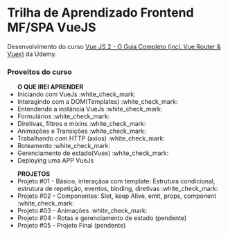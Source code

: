 # Trilha de Aprendizado Frontend MF/SPA VueJS

<p> Desenvolvimento do curso <a href="https://www.udemy.com/course/vue-js-completo/">Vue JS 2 - O Guia Completo (incl. Vue Router & Vuex)</a> da Udemy. </p>

### Proveitos do curso
   <ul> <strong> O QUE IREI APRENDER </strong>
        <li> Iniciando com VueJs :white_check_mark:</li>
        <li> Interagindo com a DOM(Templates) :white_check_mark:</li>
        <li> Entendendo a instância VueJs :white_check_mark:</li>
        <li> Formulários :white_check_mark:</li>
        <li> Diretivas, filtros e mixins :white_check_mark:</li>
        <li> Animações e Transições :white_check_mark:</li>
        <li> Trabalhando com HTTP (axios) :white_check_mark:</li>
        <li> Roteamento  :white_check_mark:</li>
        <li> Gerenciamento de estado(Vuex) :white_check_mark: </li>
        <li>  Deploying uma APP VueJs </li>
</ul>
<ul> <strong> PROJETOS </strong>
        <li> Projeto #01 - Básico, interaçãoa com template: Estrutura condicional, estrutura de repetição, eventos, binding, diretivas :white_check_mark: </li>
        <li> Projeto #02 - Componentes: Slot, keep Alive, emit, props, component :white_check_mark: </li> 
        <li> Projeto #03 - Animações  :white_check_mark: </li>
        <li> Projeto #04 - Rotas e gerenciamento de estado (pendente) </li>
        <li> Projeto #05 - Projeto Final (pendente)  </li>
</ul>
